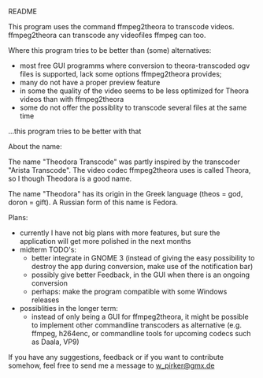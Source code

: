 README

This program uses the command ffmpeg2theora to transcode videos. 
ffmpeg2theora can transcode any videofiles ffmpeg can too. 

Where this program tries to be better than (some) alternatives:
* most free GUI programms where conversion to theora-transcoded ogv files  is 
supported, lack some options ffmpeg2theora provides; 
* many do not have a proper preview feature 
* in some the quality of the video seems to be less optimized for Theora videos 
than with ffmpeg2theora
* some do not offer the possiblity to transcode several files at the same time

...this program tries to be better with that

About the name:

The name "Theodora Transcode" was partly inspired by the transcoder "Arista Transcode".
The video codec ffmpeg2theora uses is called Theora, so I though Theodora is a good name.  

The name "Theodora" has its origin in the Greek language (theos = god, doron = gift).
A Russian form of this name is Fedora.

Plans:
* currently I have not big plans with more features, but sure the application will get
more polished in the next months
* midterm TODO's:
	- better integrate in GNOME 3 (instead of giving the easy possibility to destroy
the app during conversion, make use of the notification bar)
	- possibly give better Feedback, in the GUI when there is an ongoing conversion
	- perhaps: make the program compatible with some Windows releases
* possiblities in the longer term:  
	- instead of only being a GUI for ffmpeg2theora, it might be possible to implement
	other commandline transcoders as alternative (e.g. ffmpeg, h264enc, or commandline 
	tools for upcoming codecs such as Daala, VP9)

If you have any suggestions, feedback or if you want to contribute somehow,
feel free to send me a message to w_pirker@gmx.de 